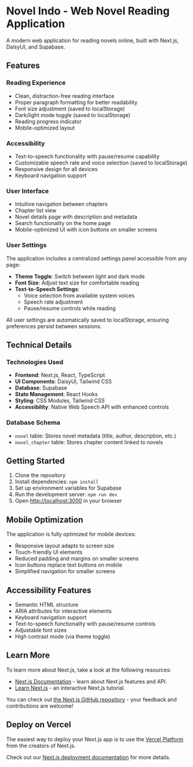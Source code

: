 # Novel Indo - Web Novel Reading Application

A modern web application for reading novels online, built with Next.js, DaisyUI, and Supabase.

## Features

### Reading Experience
- Clean, distraction-free reading interface
- Proper paragraph formatting for better readability
- Font size adjustment (saved to localStorage)
- Dark/light mode toggle (saved to localStorage)
- Reading progress indicator
- Mobile-optimized layout

### Accessibility
- Text-to-speech functionality with pause/resume capability
- Customizable speech rate and voice selection (saved to localStorage)
- Responsive design for all devices
- Keyboard navigation support

### User Interface
- Intuitive navigation between chapters
- Chapter list view
- Novel details page with description and metadata
- Search functionality on the home page
- Mobile-optimized UI with icon buttons on smaller screens

### User Settings
The application includes a centralized settings panel accessible from any page:
- **Theme Toggle**: Switch between light and dark mode
- **Font Size**: Adjust text size for comfortable reading
- **Text-to-Speech Settings**: 
  - Voice selection from available system voices
  - Speech rate adjustment
  - Pause/resume controls while reading

All user settings are automatically saved to localStorage, ensuring preferences persist between sessions.

## Technical Details

### Technologies Used
- **Frontend**: Next.js, React, TypeScript
- **UI Components**: DaisyUI, Tailwind CSS
- **Database**: Supabase
- **State Management**: React Hooks
- **Styling**: CSS Modules, Tailwind CSS
- **Accessibility**: Native Web Speech API with enhanced controls

### Database Schema
- `novel` table: Stores novel metadata (title, author, description, etc.)
- `novel_chapter` table: Stores chapter content linked to novels

## Getting Started

1. Clone the repository
2. Install dependencies: `npm install`
3. Set up environment variables for Supabase
4. Run the development server: `npm run dev`
5. Open [http://localhost:3000](http://localhost:3000) in your browser

## Mobile Optimization

The application is fully optimized for mobile devices:
- Responsive layout adapts to screen size
- Touch-friendly UI elements
- Reduced padding and margins on smaller screens
- Icon buttons replace text buttons on mobile
- Simplified navigation for smaller screens

## Accessibility Features

- Semantic HTML structure
- ARIA attributes for interactive elements
- Keyboard navigation support
- Text-to-speech functionality with pause/resume controls
- Adjustable font sizes
- High contrast mode (via theme toggle)

## Learn More

To learn more about Next.js, take a look at the following resources:

- [Next.js Documentation](https://nextjs.org/docs) - learn about Next.js features and API.
- [Learn Next.js](https://nextjs.org/learn-pages-router) - an interactive Next.js tutorial.

You can check out [the Next.js GitHub repository](https://github.com/vercel/next.js) - your feedback and contributions are welcome!

## Deploy on Vercel

The easiest way to deploy your Next.js app is to use the [Vercel Platform](https://vercel.com/new?utm_medium=default-template&filter=next.js&utm_source=create-next-app&utm_campaign=create-next-app-readme) from the creators of Next.js.

Check out our [Next.js deployment documentation](https://nextjs.org/docs/pages/building-your-application/deploying) for more details.
